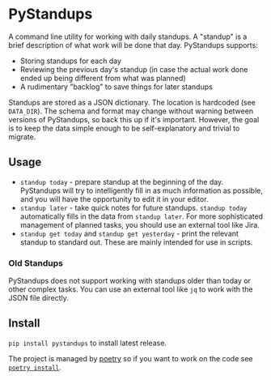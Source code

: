 # PyStandups
A command line utility for working with daily standups. A "standup" is a brief description of what work will be done that day. PyStandups supports:

* Storing standups for each day
* Reviewing the previous day's standup (in case the actual work done ended up being different from what was planned)
* A rudimentary "backlog" to save things for later standups

Standups are stored as a JSON dictionary. The location is hardcoded (see `DATA_DIR`). The schema and format may change without warning between versions of PyStandups, so back this up if it's important. However, the goal is to keep the data simple enough to be self-explanatory and trivial to migrate.

## Usage
* `standup today` - prepare standup at the beginning of the day. PyStandups will try to intelligently fill in as much information as possible, and you will have the opportunity to edit it in your editor.
* `standup later` - take quick notes for future standups. `standup today` automatically fills in the data from `standup later`. For more sophisticated management of planned tasks, you should use an external tool like Jira.
* `standup get today` and `standup get yesterday` - print the relevant standup to standard out. These are mainly intended for use in scripts.

### Old Standups
PyStandups does not support working with standups older than today or other complex tasks. You can use an external tool like `jq` to work with the JSON file directly.

## Install
`pip install pystandups` to install latest release.

The project is managed by [poetry](https://python-poetry.org/) so if you want to work on the code see [`poetry install`](https://python-poetry.org/docs/cli/#install).

